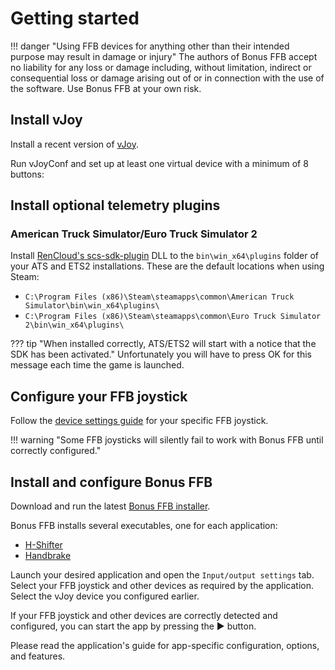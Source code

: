 # Getting started

!!! danger "Using FFB devices for anything other than their intended purpose may result in damage or injury"
    The authors of Bonus FFB accept no liability for any loss or damage including, without limitation, indirect or consequential loss or damage arising out of or in connection with the use of the software. Use Bonus FFB at your own risk.

## Install vJoy

Install a recent version of [vJoy](https://github.com/jshafer817/vJoy/releases/tag/v2.1.9.1).

Run vJoyConf and set up at least one virtual device with a minimum of 8 buttons:

## Install optional telemetry plugins

### American Truck Simulator/Euro Truck Simulator 2

Install [RenCloud's scs-sdk-plugin](https://github.com/RenCloud/scs-sdk-plugin/releases) DLL to the `bin\win_x64\plugins` folder of your ATS and ETS2 installations. These are the default locations when using Steam:

* `C:\Program Files (x86)\Steam\steamapps\common\American Truck Simulator\bin\win_x64\plugins\`
* `C:\Program Files (x86)\Steam\steamapps\common\Euro Truck Simulator 2\bin\win_x64\plugins\`

??? tip "When installed correctly, ATS/ETS2 will start with a notice that the SDK has been activated."
    Unfortunately you will have to press OK for this message each time the game is launched.

## Configure your FFB joystick

Follow the [device settings guide](device-settings.md) for your specific FFB joystick.

!!! warning "Some FFB joysticks will silently fail to work with Bonus FFB until correctly configured."

## Install and configure Bonus FFB


Download and run the latest [Bonus FFB installer](https://github.com/kgmonteith/BonusFFB/releases).

Bonus FFB installs several executables, one for each application:

* [H-Shifter](hshifter.md)
* [Handbrake](handbrake.md)

Launch your desired application and open the `Input/output settings` tab. Select your FFB joystick and other devices as required by the application. Select the vJoy device you configured earlier.

If your FFB joystick and other devices are correctly detected and configured, you can start the app by pressing the ▶️ button.

Please read the application's guide for app-specific configuration, options, and features.
